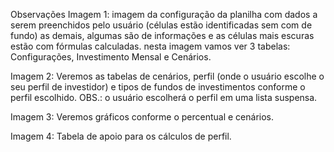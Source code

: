 Observações
Imagem 1:
imagem da configuração da planilha com dados a serem preenchidos pelo usuário (células estão identificadas sem com de fundo)
as demais, algumas são de informações e as células mais escuras estão com fórmulas calculadas.
nesta imagem vamos ver 3 tabelas: Configurações, Investimento Mensal e Cenários.

Imagem 2:
Veremos as tabelas de cenários, perfil (onde o usuário escolhe o seu perfil de investidor) e tipos de fundos de investimentos conforme o perfil escolhido.
OBS.: o usuário escolherá o perfil em uma lista suspensa.

Imagem 3:
Veremos gráficos conforme o percentual e cenários.

Imagem 4:
Tabela de apoio para os cálculos de perfil.